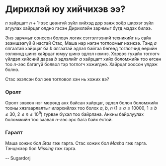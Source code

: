 Дирихлэй юу хийчихэв ээ?
========================
$n$ хайрцагт $n+1$-ээс цөөнгүй зүйл хийхэд дор хаяж хоёр ширхэг зүйл агуулах
хайрцаг олдно гэсэн Дирихлэйн зарчмыг бүгд мэдэх билээ.

Энэ зарчмыг сонссон боловч логик сэтгэлгээний техникийг нь сайн эзэмшээгүй $8$
настай Стас, Маша нар нэгэн тоглоомыг нээжээ. Тэнд $a$ ялгаатай хайрцаг ба $b$
ялгаатай эдлэл байгаа бөгөөд тоглогчид өөрийн ээлжинд шинэ хайрцаг юмуу шинэ
эдлэл нэмнэ. Хэрвээ тухайн тоглогч үйлдэл хийсний дараа $b$ эдлэлийг $a$
хайрцагт хийх боломжийн тоо өгсөн тоо $n$-ээс багагүй болвол тэр тоглогч
хожигдно. Хайрцаг хоосон үлдэж болно.

Стас эхэлсэн бол зөв тогловол хэн нь хожих вэ?


### Оролт
Оролт зөвхөн нэг мөрөнд анх байсан хайрцаг, эдлэл болон боломжийн тооны
хязгаарлалтыг илэрхийлэх тоо болох $a$, $b$, $n$ ($1 ≤ a ≤ 10000$,  $1 ≤ b ≤
30$, $2 ≤ n ≤ 10^9$)  гурван бүхэл тоо байрлана. Анхны байрлуулах боломжийн тоо
заавал $n$-ээс эрс бага байх ёстой.


### Гаралт
Маша хожих бол $Stas$ гэж гарга. Стас хожих бол $Masha$ гэж гарга. Тэнцэхээр бол
$Missing$ гэж гарга.

-- Sugardorj
